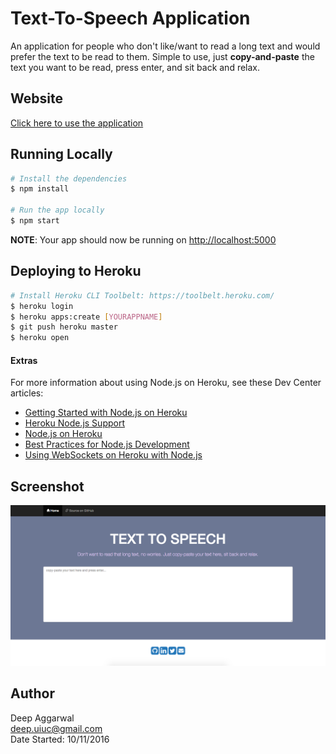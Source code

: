 Text-To-Speech Application
==========================

An application for people who don't like/want to read a long text and would prefer the text to be read to them. Simple to use, just **copy-and-paste** the text you want to be read, press enter, and sit back and relax.

Website
------
[Click here to use the application](https://safe-dusk-54731.herokuapp.com/)

Running Locally
---------------
```sh
# Install the dependencies
$ npm install

# Run the app locally
$ npm start
```
**NOTE**: Your app should now be running on [http://localhost:5000](http://localhost:5000/)

Deploying to Heroku
-------------------
```sh
# Install Heroku CLI Toolbelt: https://toolbelt.heroku.com/
$ heroku login
$ heroku apps:create [YOURAPPNAME]
$ git push heroku master
$ heroku open
```

#### Extras
For more information about using Node.js on Heroku, see these Dev Center articles:

- [Getting Started with Node.js on Heroku](https://devcenter.heroku.com/articles/getting-started-with-nodejs)
- [Heroku Node.js Support](https://devcenter.heroku.com/articles/nodejs-support)
- [Node.js on Heroku](https://devcenter.heroku.com/categories/nodejs)
- [Best Practices for Node.js Development](https://devcenter.heroku.com/articles/node-best-practices)
- [Using WebSockets on Heroku with Node.js](https://devcenter.heroku.com/articles/node-websockets)

Screenshot
----------
![](static/images/appImage.png)

Author
------
Deep Aggarwal  
deep.uiuc@gmail.com  
Date Started: 10/11/2016  
